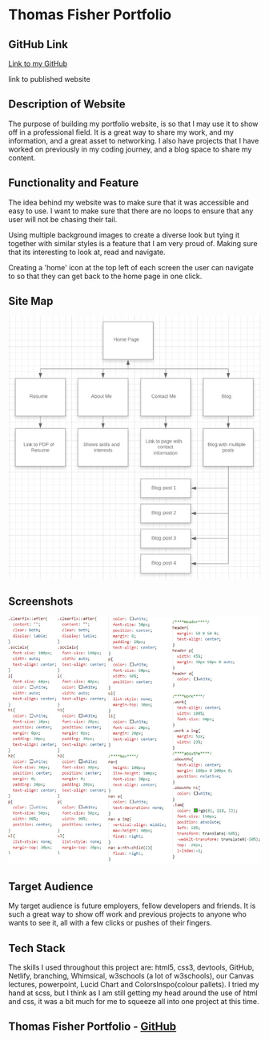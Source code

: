 # Thomas Fisher Portfolio

## GitHub Link

<a href="https://github.com/thomasjfisher/Thomas_Fisher_Portfolio_T1A2">Link to my GitHub</a>

link to published website



## Description of Website

The purpose of building my portfolio website, is so that I may use it to show off in a professional field. It is a great way to share my work, and my information, and a great asset to networking. I also have projects that I have worked on previously in my coding journey, and a blog space to share my content.



## Functionality and Feature

The idea behind my website was to make sure that it was accessible and easy to use. I want to make sure that there are no loops to ensure that any user will not be chasing their tail.

Using multiple background images to create a diverse look but tying it together with similar styles is a feature that I am very proud of. Making sure that its interesting to look at, read and navigate.

Creating a 'home' icon at the top left of each screen the user can navigate to so that they can get back to the home page in one click.



## Site Map

![Thomas Fisher Portfolio - Site Map](/docs/sitemap.jpg)



## Screenshots

![Code, code, and more code!](/docs/code_code_code.jpg)



## Target Audience

My target audience is future employers, fellow developers and friends. It is such a great way to show off work and previous projects to anyone who wants to see it, all with a few clicks or pushes of their fingers.



## Tech Stack

The skills I used throughout this project are: html5, css3, devtools, GitHub, Netlify, branching, Whimsical,  w3schools (a lot of w3schools), our Canvas lectures, powerpoint, Lucid Chart and ColorsInspo(colour pallets). I tried my hand at scss, but I think as I am still getting my head around the use of html and css, it was a bit much for me to squeeze all into one project at this time. 

## 

## Thomas Fisher Portfolio - <a href="https://github.com/thomasjfisher/Thomas_Fisher_Portfolio_T1A2">GitHub</a>

